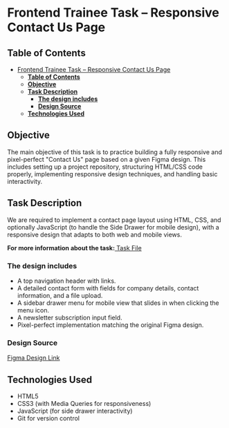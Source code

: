 # Frontend Trainee Task – Responsive Contact Us Page

## **Table of Contents**

- [Frontend Trainee Task – Responsive Contact Us Page](#frontend-trainee-task--responsive-contact-us-page)
  - [**Table of Contents**](#table-of-contents)
  - [**Objective**](#objective)
  - [**Task Description**](#task-description)
    - [**The design includes**](#the-design-includes)
    - [**Design Source**](#design-source)
  - [**Technologies Used**](#technologies-used)

## <a id="objective_section"></a>**Objective**
The main objective of this task is to practice building a fully responsive and pixel-perfect "Contact Us" page based on a given Figma design. This includes setting up a project repository, structuring HTML/CSS code properly, implementing responsive design techniques, and handling basic interactivity.

## <a id="task_deskreption_section"></a>**Task Description**
We are required to implement a contact page layout using HTML, CSS, and optionally JavaScript (to handle the Side Drawer for mobile design), with a responsive design that adapts to both web and mobile views.

<span><strong>For more information about the task:</strong><a href="FE Trainee First Task.pdf"> Task File</a></span>

### <a id="design_includes"></a>**The design includes**
<ul>
    <li>A top navigation header with links.</li>
    <li>A detailed contact form with fields for company details, contact information, and a file upload.</li>
    <li>A sidebar drawer menu for mobile view that slides in when clicking the menu icon.</li>
    <li>A newsletter subscription input field.</li>
    <li>Pixel-perfect implementation matching the original Figma design.</li>
</ul>

### <a id="design_source"></a>**Design Source**
[Figma Design Link](https://www.figma.com/design/OM5tJ8OWH102HaB4qcm7JL/Application-Form--Community-?node-id=0-1&p=f&t=clWf3BCAkk81SWFd-0)

## <a id="technologies_used"></a>**Technologies Used**
<ul>
    <li>HTML5</li>
    <li>CSS3 (with Media Queries for responsiveness)</li>
    <li>JavaScript (for side drawer interactivity)</li>
    <li>Git for version control</li>
</ul>

